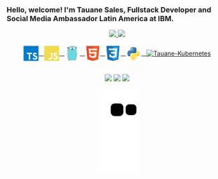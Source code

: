 ### Hello, welcome! I'm Tauane Sales, Fullstack Developer and Social Media Ambassador Latin America at IBM.


<div align="center">
  <a href="https://github.com/tauanesales">
  <img height="180em" src="https://github-readme-stats.vercel.app/api?username=tauanesales&show_icons=true&theme=dracula&include_all_commits=true&count_private=true"/>
  <img height="180em" src="https://github-readme-stats.vercel.app/api/top-langs/?username=tauanesales&layout=compact&langs_count=8&theme=dracula"/>
</div>
  
<div align="center" style="display: inline_block "><br>
  <img align="center" alt="Tauane-Js" height="35" width="35" src="https://raw.githubusercontent.com/devicons/devicon/master/icons/typescript/typescript-plain.svg">
  &nbsp;
  <img align="center" alt="Tauane-Js" height="35" width="35" src="https://raw.githubusercontent.com/devicons/devicon/master/icons/javascript/javascript-plain.svg">
  &nbsp;
  <img align="center" alt="Tauane-Ts" height="35" width="35" src="https://raw.githubusercontent.com/devicons/devicon/master/icons/go/go-original.svg">
  &nbsp;
  <img align="center" alt="Tauane-HTML" height="35" width="35" src="https://raw.githubusercontent.com/devicons/devicon/master/icons/html5/html5-original.svg">
  &nbsp;
  <img align="center" alt="Tauane-CSS" height="35" width="35" src="https://raw.githubusercontent.com/devicons/devicon/master/icons/css3/css3-original.svg">
  &nbsp;
  <img align="center" alt="Tauane-Python" height="35" width="35" src="https://raw.githubusercontent.com/devicons/devicon/master/icons/python/python-original.svg">
  &nbsp;
  <img align="center" alt="Tauane-Kubernetes" height="35" width="35" src="https://raw.githubusercontent.com/jmnote/z-icons/master/svg/kubernetes.svg">
</div>
 
  
  ##
 
<div align="center"> 
  
  <a href="https://instagram.com/tauanesales1" target="_blank"><img src="https://img.shields.io/badge/-Instagram-%23E4405F?style=for-the-badge&logo=instagram&logoColor=white" target="_blank"></a> 
  ![](https://komarev.com/ghpvc/?username=tauanesales&style=for-the-badge)
  <a href="https://www.linkedin.com/in/tauane-sales/" target="_blank"><img src="https://img.shields.io/badge/-LinkedIn-%230077B5?style=for-the-badge&logo=linkedin&logoColor=white" target="_blank"></a> 

 ![Snake animation](https://github.com/tauanesales/tauanesales/blob/output/github-contribution-grid-snake.svg)
 
</div>
